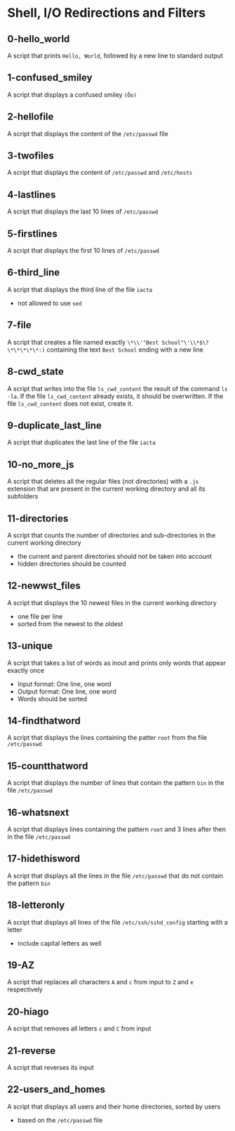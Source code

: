 # Shell, I/O Redirections and Filters

## 0-hello_world
   A script that prints `Hello, World`, followed by a new line to standard output

## 1-confused_smiley
   A script that displays a confused smiley `(Ôo)`

## 2-hellofile
   A script that displays the content of the `/etc/passwd` file

## 3-twofiles
   A script that displays the content of `/etc/passwd` and `/etc/hosts`

## 4-lastlines
   A script that displays the last 10 lines of `/etc/passwd`

## 5-firstlines
   A script that displays the first 10 lines of `/etc/passwd`

## 6-third_line
   A script that displays the third line of the file `iacta`
   - not allowed to use `sed`

## 7-file
   A script that creates a file named exactly `\*\\'"Best School"\'\\*$\?\*\*\*\*\*:)` containing the text `Best School` ending with a new line

## 8-cwd_state
   A script that writes into the file `ls_cwd_content` the result of the command `ls -la`. If the file `ls_cwd_content` already exists, it should be overwritten. If the file `ls_cwd_content` does not exist, create it.

## 9-duplicate_last_line
   A script that duplicates the last line of the file `iacta`

## 10-no_more_js
   A script that deletes all the regular files (not directories) with a `.js` extension that are present in the current working directory and all its subfolders

## 11-directories
   A script that counts the number of directories and sub-directories in the current working directory
   - the current and parent directories should not be taken into account
   - hidden directories should be counted

## 12-newwst_files
   A script that displays the 10 newest files in the current working directory
   - one file per line
   - sorted from the newest to the oldest

## 13-unique
   A script that takes a list of words as inout and prints only words that appear exactly once
   - Input format: One line, one word
   - Output format: One line, one word
   - Words should be sorted

## 14-findthatword
   A script that displays the lines containing the patter `root` from the file `/etc/passwd`

## 15-countthatword
   A script that displays the number of lines that contain the pattern `bin` in the file `/etc/passwd`

## 16-whatsnext
   A script that displays lines containing the pattern `root` and 3 lines after then in the file `/etc/passwd`

## 17-hidethisword
   A script that displays all the lines in the file `/etc/passwd` that do not contain the pattern `bin`

## 18-letteronly
   A script that displays all lines of the file `/etc/ssh/sshd_config` starting with a letter
   - include capital letters as well

## 19-AZ
   A script that replaces all characters `A` and `c` from input to `Z` and `e` respectively

## 20-hiago
   A script that removes all letters `c` and `C` from input

## 21-reverse
   A script that reverses its input

## 22-users_and_homes
   A script that displays all users and their home directories, sorted by users
   - based on the `/etc/passwd` file